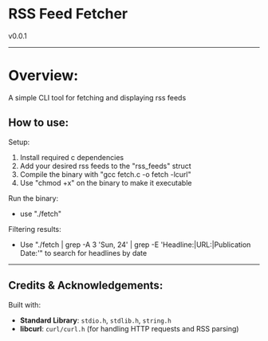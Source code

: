# RSS Feed Fetcher

v0.0.1

---

# Overview:

A simple CLI tool for fetching and displaying rss feeds

## How to use:

Setup:

1. Install required c dependencies
2. Add your desired rss feeds to the "rss_feeds" struct
3. Compile the binary with "gcc fetch.c -o fetch -lcurl"
4. Use "chmod +x" on the binary to make it executable

Run the binary:
- use "./fetch"

Filtering results:

- Use "./fetch | grep -A 3 'Sun, 24' | grep -E 'Headline:|URL:|Publication Date:'" to search for headlines by date

---

## Credits & Acknowledgements:

Built with:
- **Standard Library**: `stdio.h`, `stdlib.h`, `string.h`
- **libcurl**: `curl/curl.h` (for handling HTTP requests and RSS parsing)
